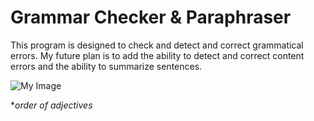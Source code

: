 #  Grammar Checker & Paraphraser
This program is designed to check and detect and correct grammatical errors. My future plan is to add the ability to detect and correct content errors and the ability to summarize sentences.

![My Image](https://uc86c7b6c89435c92cefdd5a7f48.previews.dropboxusercontent.com/p/thumb/ABskzj6uglsjDWvxvtPfoVOhW-n65veoJMqqEjiAFBC9xWzX55okzjAVDzuwo0VmEsUTqiNbQLSQ4S80KD7VAk7lsjaM1ITvI7UWg7z_PFdzTZlD_FTHybl9KAmxyLgIE_qzChcfsDieGX4ZEcK35li8UbMccDsFOUOOQdJK9e2cfJy-kWtXdhlBp8Ao1kfGO2iJUI6uQ_cwUSdeIYzEw0Vj4v04UXSOSgtFMVD573Rr5CFQRE9xCC1sXEkvomJmo03Ce9KeY0GHy8C_8-_jTHSTDBrhztaskUIbZjXQHuvj0U6mK0jWIVXpGdiQPdWnpT-VveWl0eCWhOfzh12U_P0vt5EYuZncTHtj1xYRhtmqOZCnp42ibzb558Bum569qP1mGQR9J3cDSzEF9ld6C73pFeAKtgoKQtcSIDOeD1CTLA/p.png)

**order of adjectives*
